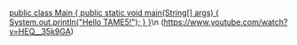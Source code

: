 [public class Main {
    public static void main(String[] args) {
        System.out.println("Hello TAME5!");
    }
}](https://drive.google.com/file/d/1PsJgyOHNccAzyHmX3BaY9iXJvzM1qgjQ/view?usp=drive_link)\n
(https://www.youtube.com/watch?v=HEQ__35k9GA)
